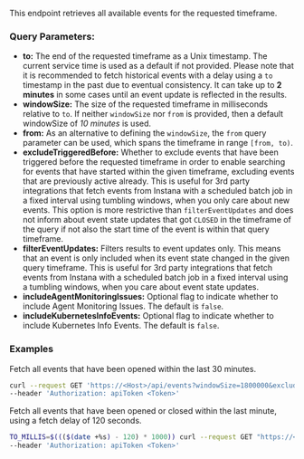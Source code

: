 This endpoint retrieves all available events for the requested timeframe.

### Query Parameters:

- **to:** The end of the requested timeframe as a Unix timestamp. The current service time is used as a default if not provided. Please note that it is recommended to fetch historical events with a delay using a `to` timestamp in the past due to eventual consistency. It can take up to **2 minutes** in some cases until an event update is reflected in the results.
- **windowSize:** The size of the requested timeframe in milliseconds relative to `to`. If neither `windowSize` nor `from` is provided, then a default windowSize of *10 minutes* is used.
- **from:** As an alternative to defining the `windowSize`, the `from` query parameter can be used, which spans the timeframe in range `[from, to)`.
- **excludeTriggeredBefore:** Whether to exclude events that have been triggered before the requested timeframe in order to enable searching for events that have started within the given timeframe, excluding events that are previously active already. This is useful for 3rd party integrations that fetch events from Instana with a scheduled batch job in a fixed interval using tumbling windows, when you only care about new events.
This option is more restrictive than `filterEventUpdates` and does not inform about event state updates that got `CLOSED` in the timeframe of the query if not also the start time of the event is within that query timeframe.
- **filterEventUpdates:** Filters results to event updates only. This means that an event is only included when its event state changed in the given query timeframe. This is useful for 3rd party integrations that fetch events from Instana with a scheduled batch job in a fixed interval using a tumbling windows, when you care about event state updates.
- **includeAgentMonitoringIssues:** Optional flag to indicate whether to include Agent Monitoring Issues. The default is `false`.
- **includeKubernetesInfoEvents:** Optional flag to indicate whether to include Kubernetes Info Events. The default is `false`.

### Examples

Fetch all events that have been opened within the last 30 minutes.

```bash
curl --request GET 'https://<Host>/api/events?windowSize=1800000&excludeTriggeredBefore=true' \
--header 'Authorization: apiToken <Token>'
```

Fetch all events that have been opened or closed within the last minute, using a fetch delay of 120 seconds.

```bash
TO_MILLIS=$((($(date +%s) - 120) * 1000)) curl --request GET "https://<Host>/api/events?windowSize=60000&to=$TO_MILLIS&filterEventUpdates=true" \
--header 'Authorization: apiToken <Token>'
```
